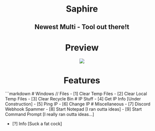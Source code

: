 <div align="center">
  
# Saphire
## Newest Multi - Tool out there!t

# Preview
<img src="https://media.discordapp.net/attachments/1029409370913636392/1041186017320902728/image.png?width=450&height=410"></img>

# Features
</div>
```markdown
# Windows // Files
- [1] Clear Temp Files
- [2] Clear Local Temp Files
- [3] Clear Recycle Bin
# IP Stuff
- [4] Get IP Info [Under Construction]
- [5] Ping IP
- [6] Change IP
# Miscellaneous
- [7] Discord Webhook Spammer
- [8] Start Notepad [I ran outta ideas]
- [9] Start Command Prompt [I really ran outta ideas...]

- [?] Info [Suck a fat cock]
```
